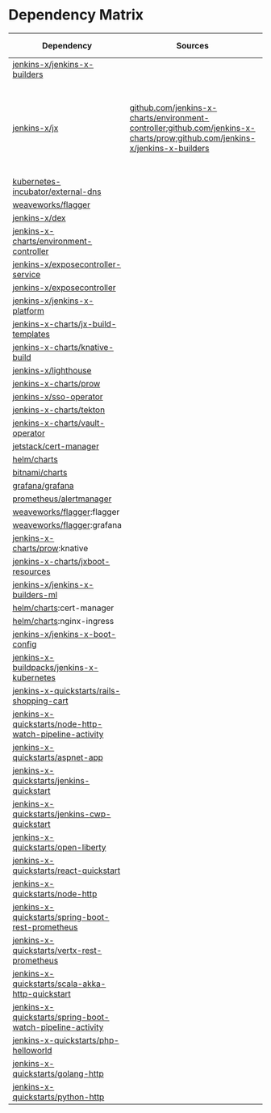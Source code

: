 # Dependency Matrix

Dependency | Sources | Version | Mismatched versions
---------- | ------- | ------- | -------------------
[jenkins-x/jenkins-x-builders](https://github.com/jenkins-x/jenkins-x-builders.git) |  | [0.1.696](https://github.com/jenkins-x/jenkins-x-builders/releases/tag/v0.1.696) | 
[jenkins-x/jx](https://github.com/jenkins-x/jx) | [github.com/jenkins-x-charts/environment-controller](https://github.com/jenkins-x-charts/environment-controller);[github.com/jenkins-x-charts/prow](https://github.com/jenkins-x-charts/prow);[github.com/jenkins-x/jenkins-x-builders](https://github.com/jenkins-x/jenkins-x-builders.git) | [2.0.592](https://github.com/jenkins-x/jx/releases/tag/v2.0.592) | **0.1.653**: [github.com/jenkins-x-charts/environment-controller](https://github.com/jenkins-x-charts/environment-controller)<br>**2.0.595**: [github.com/jenkins-x/jenkins-x-builders](https://github.com/jenkins-x/jenkins-x-builders.git)
[kubernetes-incubator/external-dns](https://github.com/kubernetes-incubator/external-dns) |  | [2.5.4]() | 
[weaveworks/flagger](https://github.com/weaveworks/flagger) |  | [1.3.0]() | 
[jenkins-x/dex](https://github.com/jenkins-x/dex) |  | [2.13.12]() | 
[jenkins-x-charts/environment-controller](https://github.com/jenkins-x-charts/environment-controller) |  | [0.0.255](https://github.com/jenkins-x-charts/environment-controller/releases/tag/v0.0.255) | 
[jenkins-x/exposecontroller-service](https://github.com/jenkins-x/exposecontroller-service) |  | [1.0.7]() | 
[jenkins-x/exposecontroller](https://github.com/jenkins-x/exposecontroller) |  | [2.3.111](https://github.com/jenkins-x/exposecontroller/releases/tag/v2.3.111) | 
[jenkins-x/jenkins-x-platform](https://github.com/jenkins-x/jenkins-x-platform) |  | [2.0.1033](https://github.com/jenkins-x/jenkins-x-platform/releases/tag/v2.0.1033) | 
[jenkins-x-charts/jx-build-templates](https://github.com/jenkins-x-charts/jx-build-templates) |  | [0.0.918]() | 
[jenkins-x-charts/knative-build](https://github.com/jenkins-x-charts/knative-build) |  | [0.1.19]() | 
[jenkins-x/lighthouse](https://github.com/jenkins-x/lighthouse) |  | [0.0.70]() | 
[jenkins-x-charts/prow](https://github.com/jenkins-x-charts/prow) |  | [0.0.1098](https://github.com/jenkins-x-charts/prow/releases/tag/v0.0.1098) | 
[jenkins-x/sso-operator](https://github.com/jenkins-x/sso-operator) |  | [1.2.30]() | 
[jenkins-x-charts/tekton](https://github.com/jenkins-x-charts/tekton) |  | [0.0.42]() | 
[jenkins-x-charts/vault-operator](https://github.com/jenkins-x-charts/vault-operator) |  | [0.3.1]() | 
[jetstack/cert-manager](https://github.com/jetstack/cert-manager) |  | [v0.9.1](https://github.com/jetstack/cert-manager/releases/tag/v0.9.1) | 
[helm/charts](https://github.com/helm/charts/tree/master/stable/nginx-ingress) |  | [1.17.1]() | 
[bitnami/charts](https://github.com/bitnami/charts/tree/master/bitnami/external-dns) |  | [2.5.4]() | 
[grafana/grafana](https://github.com/grafana/grafana) |  | [3.8.6]() | 
[prometheus/alertmanager](https://github.com/prometheus/alertmanager) |  | [9.1.0]() | 
[weaveworks/flagger](https://github.com/weaveworks/flagger):flagger |  | [0.18.2](https://github.com/weaveworks/flagger/releases/tag/0.18.2) | 
[weaveworks/flagger](https://github.com/weaveworks/flagger):grafana |  | [1.3.0]() | 
[jenkins-x-charts/prow](https://github.com/jenkins-x-charts/prow):knative |  | []() | 
[jenkins-x-charts/jxboot-resources](https://github.com/jenkins-x-charts/jxboot-resources) |  | [0.0.6]() | 
[jenkins-x/jenkins-x-builders-ml](https://github.com/jenkins-x/jenkins-x-builders-ml.git) |  | [0.1.652](https://github.com/jenkins-x/jenkins-x-builders-ml/releases/tag/v0.1.652) | 
[helm/charts](https://github.com/helm/charts/tree/master/stable/cert-manager):cert-manager |  | [v0.6.7]() | 
[helm/charts](https://github.com/helm/charts/tree/master/stable/nginx-ingress):nginx-ingress |  | [1.17.1]() | 
[jenkins-x/jenkins-x-boot-config](https://github.com/jenkins-x/jenkins-x-boot-config) |  | [1.0.1](https://github.com/jenkins-x/jenkins-x-boot-config/releases/tag/v1.0.1) | 
[jenkins-x-buildpacks/jenkins-x-kubernetes](https://github.com/jenkins-x-buildpacks/jenkins-x-kubernetes) |  | [1.0.0](https://github.com/jenkins-x-buildpacks/jenkins-x-kubernetes/releases/tag/v1.0.0) | 
[jenkins-x-quickstarts/rails-shopping-cart](https://github.com/jenkins-x-quickstarts/rails-shopping-cart.git) |  | []() | 
[jenkins-x-quickstarts/node-http-watch-pipeline-activity](https://github.com/jenkins-x-quickstarts/node-http-watch-pipeline-activity.git) |  | []() | 
[jenkins-x-quickstarts/aspnet-app](https://github.com/jenkins-x-quickstarts/aspnet-app.git) |  | []() | 
[jenkins-x-quickstarts/jenkins-quickstart](https://github.com/jenkins-x-quickstarts/jenkins-quickstart.git) |  | []() | 
[jenkins-x-quickstarts/jenkins-cwp-quickstart](https://github.com/jenkins-x-quickstarts/jenkins-cwp-quickstart.git) |  | []() | 
[jenkins-x-quickstarts/open-liberty](https://github.com/jenkins-x-quickstarts/open-liberty.git) |  | []() | 
[jenkins-x-quickstarts/react-quickstart](https://github.com/jenkins-x-quickstarts/react-quickstart.git) |  | []() | 
[jenkins-x-quickstarts/node-http](https://github.com/jenkins-x-quickstarts/node-http.git) |  | []() | 
[jenkins-x-quickstarts/spring-boot-rest-prometheus](https://github.com/jenkins-x-quickstarts/spring-boot-rest-prometheus.git) |  | []() | 
[jenkins-x-quickstarts/vertx-rest-prometheus](https://github.com/jenkins-x-quickstarts/vertx-rest-prometheus.git) |  | []() | 
[jenkins-x-quickstarts/scala-akka-http-quickstart](https://github.com/jenkins-x-quickstarts/scala-akka-http-quickstart.git) |  | []() | 
[jenkins-x-quickstarts/spring-boot-watch-pipeline-activity](https://github.com/jenkins-x-quickstarts/spring-boot-watch-pipeline-activity.git) |  | []() | 
[jenkins-x-quickstarts/php-helloworld](https://github.com/jenkins-x-quickstarts/php-helloworld.git) |  | []() | 
[jenkins-x-quickstarts/golang-http](https://github.com/jenkins-x-quickstarts/golang-http.git) |  | []() | 
[jenkins-x-quickstarts/python-http](https://github.com/jenkins-x-quickstarts/python-http.git) |  | []() | 
